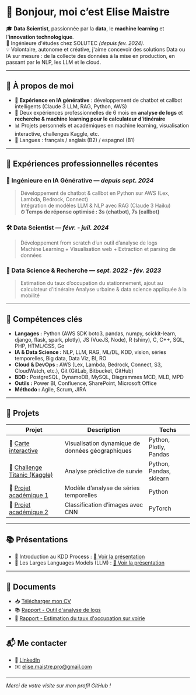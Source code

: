 # 👋 Bonjour, moi c’est Elise Maistre

🎓 **Data Scientist**, passionnée par la **data**, le **machine learning** et l'**innovation technologique**.  
🏢 Ingénieure d'études chez SOLUTEC *(depuis fev. 2024)*.  
💡 Volontaire, autonome et créative, j'aime concevoir des solutions Data ou IA sur mesure : de la collecte des données à la mise en production, en passant par le NLP, les LLM et le cloud.


---

## 🧠 À propos de moi

- 🔬 **Expérience en IA générative** : développement de chatbot et callbot intelligents (Claude 3 LLM, RAG, Python, AWS)
- 🧪 Deux expériences professionnelles de 6 mois en **analyse de logs** et **recherche & machine learning pour le calculateur d'itinéraire**
- 📊 Projets personnels et académiques en machine learning, visualisation interactive, challenges Kaggle, etc.
- 💬 Langues : français / anglais (B2) / espagnol (B1)

---

## 💼 Expériences professionnelles récentes

### 🚀 Ingénieure en IA Générative — *depuis sept. 2024*
> Développement de chatbot & callbot en Python sur AWS (Lex, Lambda, Bedrock, Connect)  
> Intégration de modèles LLM & NLP avec RAG (Claude 3 Haiku)  
> **⏱ Temps de réponse optimisé : 3s (chatbot), 7s (callbot)**

### 🛠️ Data Scientist — *févr. - juil. 2024*
> Développement from scratch d’un outil d’analyse de logs  
> Machine Learning + Visualisation web + Extraction et parsing de données

### 📍 Data Science & Recherche — *sept. 2022 - fév. 2023*
> Estimation du taux d’occupation du stationnement, ajout au calculateur d'itinéraire 
> Analyse urbaine & data science appliquée à la mobilité

---

## 🧰 Compétences clés

- **Langages :** Python (AWS SDK boto3, pandas, numpy, scickit-learn, django, flask, spark, plotly), JS (VueJS, Node), R (shiny), C, C++, SQL, PHP, HTML/CSS, Go 
- **IA & Data Science :** NLP, LLM, RAG, ML/DL, KDD, vision, séries temporelles, Big data, Data Viz, BI, RO
- **Cloud & DevOps :** AWS (Lex, Lambda, Bedrock, Connect, S3, CloudWatch, etc.), Git (GitLab, Bitbucket, GitHub)
- **BDD :** PostgreSQL, DynamoDB, MySQL, Diagrammes MCD, MLD, MPD
- **Outils :** Power BI, Confluence, SharePoint, Microsoft Office
- **Méthodo :** Agile, Scrum, JIRA

---

## 📂 Projets

| Projet | Description | Techs |
|--------|-------------|-------|
| 🔗 [Carte interactive](lien-vers-ton-repo) | Visualisation dynamique de données géographiques | Python, Plotly, Pandas |
| 🔗 [Challenge Titanic (Kaggle)](lien-vers-ton-kaggle) | Analyse prédictive de survie | Python, Pandas, sklearn |
| 🔗 [Projet académique 1](lien-vers-le-repo) | Modèle d’analyse de séries temporelles | Python |
| 🔗 [Projet académique 2](lien-vers-le-repo) | Classification d’images avec CNN | PyTorch |

---

## 📚 Présentations

- 🧠 Introduction au KDD Process : [📄 Voir la présentation](./Documents/KDD_Process.pdf)
- 🤖 Les Larges Languages Models (LLM) : [📄 Voir la présentation](./Documents/presentation_llm.pdf)

---

## 📄 Documents

- 📥 [Télécharger mon CV](./Documents/CV_Elise_Maistre.pdf)
- 📚 [Rapport - Outil d'analyse de logs](./Documents/TN10_Rapport_Elise_Maistre.pdf)
- 📘 [Rapport - Estimation du taux d'occupation sur voirie](./Documents/TN09_Rapport_Elise_Maistre.pdf)

---

## 📬 Me contacter

- 🔗 [LinkedIn](https://www.linkedin.com/in/elise-maistre-6785131b7/)
- ✉️ elise.maistre.pro@gmail.com

---

*Merci de votre visite sur mon profil GitHub !*
